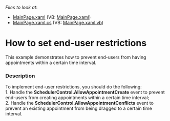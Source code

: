 <!-- default file list -->
*Files to look at*:

* [MainPage.xaml](./CS/SilverlightApplication1/MainPage.xaml) (VB: [MainPage.xaml](./VB/SilverlightApplication1/MainPage.xaml))
* [MainPage.xaml.cs](./CS/SilverlightApplication1/MainPage.xaml.cs) (VB: [MainPage.xaml.vb](./VB/SilverlightApplication1/MainPage.xaml.vb))
<!-- default file list end -->
# How to set end-user restrictions


<p>This example demonstrates how to prevent end-users from having appointments within a certain time interval.</p>


<h3>Description</h3>

<p>To implement end-user restrictions, you should do the following: <br /> 1. Handle the <strong>SchedulerControl.AllowAppointmentCreate</strong> event to prevent end-users from creating appointments within a certain time interval; <br /> 2. Handle the <strong>SchedulerControl.AllowAppointmentConflicts</strong> event to prevent an existing appointment from being dragged to a certain time interval.</p>

<br/>


